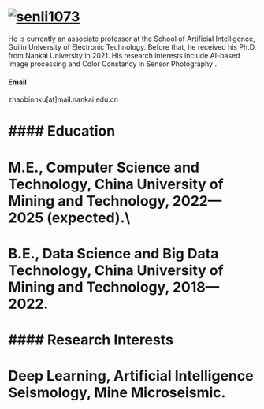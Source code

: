 

# [![senli1073](https://img.shields.io/badge/senli1073-github-blue?logo=github)](https://github.com/senli1073)

He is currently an associate professor at the School of Artificial Intelligence, Guilin University of Electronic Technology. Before that, he  received his Ph.D. from Nankai University in 2021. His research interests include AI-based Image processing and Color Constancy in Sensor Photography
.  
#### Email
zhaobinnku[at]mail.nankai.edu.cn

# #### Education
# M.E., Computer Science and Technology, China University of Mining and Technology, 2022—2025 (expected).\
# B.E., Data Science and Big Data Technology, China University of Mining and Technology, 2018—2022.

# #### Research Interests
# Deep Learning, Artificial Intelligence Seismology, Mine Microseismic.

